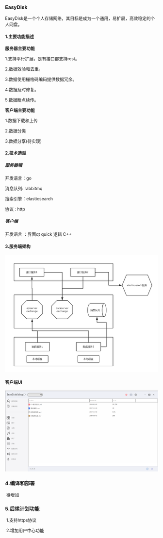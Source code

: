 ### EasyDisk

EasyDisk是一个个人存储网络，其目标是成为一个通用，易扩展，高效稳定的个人网盘。



#### 1.主要功能描述

**服务器主要功能**

1.支持平行扩展，是有接口都支持rest。

2.数据效验和去重。

3.数据使用栅格码编码提供数据冗余。

4.数据及时修复。

5.数据断点续传。



**客户端主要功能**

1.数据下载和上传

2.数据分类

3.数据分享(待实现)



#### 2.技术选型

##### 服务器端

开发语言：go

消息队列:   rabbitmq

搜索引擎：elasticsearch

协议        :   http



##### 客户端

开发语言 ：界面qt quick  逻辑 C++



#### 3.服务端架构

![client](https://github.com/tinyshu/storage/blob/master/resources/images/server.jpg)



#### 客户端UI

![client](https://github.com/tinyshu/storage/blob/master/resources/images/client1.png)

### 4.编译和部署

​     待增加

### 5.后续计划功能

​    1.支持https协议

​    2.增加用户中心功能

